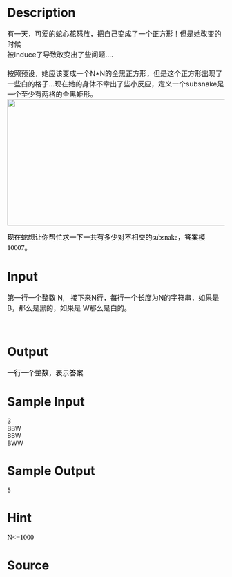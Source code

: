 
# Description

<div class="content"><p><span style="font-size: medium">有一天，可爱的蛇心花怒放，把自己变成了一个正方形！但是她改变的时候<br/>
被induce了导致改变出了些问题....  <br/>
 <br/>
按照预设，她应该变成一个N*N的全黑正方形，但是这个正方形出现了一些白的格子...现在她的身体不幸出了些小反应，定义一个subsnake是一个至少有两格的全黑矩形。 <br/>
<img height="293" alt="" width="519" src="/source/bzoj/3235/img/aHR0cHM6Ly9seWRzeS5jb20vSnVkZ2VPbmxpbmUvdXBsb2FkLzIwMTMwNi8xKDEpLmpwZw==.jpg"/></span></p>
<p><span style="font-size: medium"><span style="font-size: 12pt; color: black; font-family: 宋体; mso-hansi-font-family: &#39;Arial Unicode MS&#39;; mso-bidi-font-family: &#39;Times New Roman&#39;; mso-ansi-language: EN-US; mso-fareast-language: ZH-CN; mso-bidi-language: AR-SA; mso-ascii-font-family: &#39;Arial Unicode MS&#39;">现在蛇想让你帮忙求一下一共有多少对不相交的</span><span lang="EN-US" style="font-size: 12pt; color: black; font-family: &#34;Arial Unicode MS&#34;; mso-bidi-font-family: &#39;Times New Roman&#39;; mso-ansi-language: EN-US; mso-fareast-language: ZH-CN; mso-bidi-language: AR-SA; mso-fareast-font-family: 宋体"><font face="宋体, MS Song">subsnake</font></span><span style="font-size: 12pt; color: black; font-family: 宋体; mso-hansi-font-family: &#39;Arial Unicode MS&#39;; mso-bidi-font-family: &#39;Times New Roman&#39;; mso-ansi-language: EN-US; mso-fareast-language: ZH-CN; mso-bidi-language: AR-SA; mso-ascii-font-family: &#39;Arial Unicode MS&#39;">，答案模</span><span lang="EN-US" style="font-size: 12pt; color: black; font-family: &#34;Arial Unicode MS&#34;; mso-bidi-font-family: &#39;Times New Roman&#39;; mso-ansi-language: EN-US; mso-fareast-language: ZH-CN; mso-bidi-language: AR-SA; mso-fareast-font-family: 宋体"><font face="宋体, MS Song">10007</font></span><span style="font-size: 12pt; color: black; font-family: 宋体; mso-hansi-font-family: &#39;Arial Unicode MS&#39;; mso-bidi-font-family: &#39;Times New Roman&#39;; mso-ansi-language: EN-US; mso-fareast-language: ZH-CN; mso-bidi-language: AR-SA; mso-ascii-font-family: &#39;Arial Unicode MS&#39;">。</span></span></p></div>

# Input

<div class="content"><p><span style="font-size: medium">第一行一个整数 N,   接下来N行，每行一个长度为N的字符串，如果是B，那么是黑的，如果是 W那么是白的。 </span></p>
<p><span style="font-size: medium"> </span></p>
<p></p></div>

# Output

<div class="content"><p><span style="font-size: 12pt; color: black; font-family: 宋体; mso-hansi-font-family: &#39;Arial Unicode MS&#39;; mso-bidi-font-family: &#39;Times New Roman&#39;; mso-ansi-language: EN-US; mso-fareast-language: ZH-CN; mso-bidi-language: AR-SA; mso-ascii-font-family: &#39;Arial Unicode MS&#39;">一行一个整数，表示答案</span></p></div>

# Sample Input

<div class="content"><span class="sampledata">3 <br/>
BBW<br/>
BBW <br/>
BWW <br/>
</span></div>

# Sample Output

<div class="content"><span class="sampledata">5</span></div>

# Hint

<div class="content"><p></p><p><span lang="EN-US" style="font-size: 12pt; color: black; font-family: &#34;Arial Unicode MS&#34;; mso-bidi-font-family: &#39;Times New Roman&#39;; mso-ansi-language: EN-US; mso-fareast-language: ZH-CN; mso-bidi-language: AR-SA; mso-fareast-font-family: 宋体"><font face="宋体, MS Song">N&lt;=1000</font></span></p><p></p></div>

# Source

<div class="content"><p><a href="problemset.php?search="></a></p></div>

